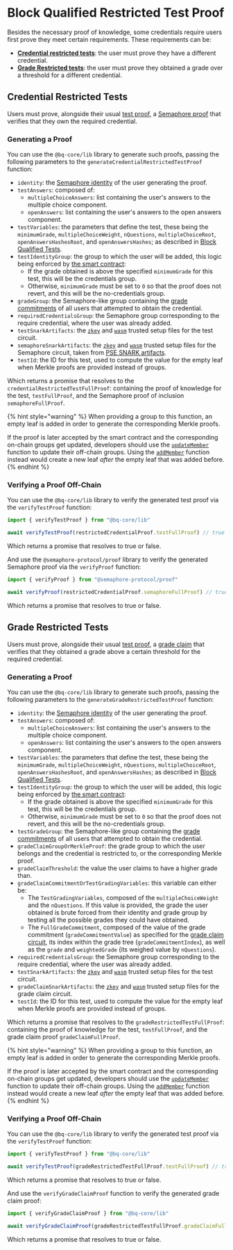 # Block Qualified Restricted Test Proof

Besides the necessary proof of knowledge, some credentials require users first prove they meet certain requirements. These requirements can be:
- [**Credential restricted tests**](#credential-restricted-tests): the user must prove they have a different credential.
- [**Grade Restricted tests**](#grade-restricted-tests): the user must prove they obtained a grade over a threshold for a different credential.

## Credential Restricted Tests
Users must prove, alongside their usual [test proof](./bq-test-proof.md), a [Semaphore proof](https://semaphore.appliedzkp.org/docs/guides/proofs) that verifies that they own the required credential.

### Generating a Proof
You can use the `@bq-core/lib` library to generate such proofs, passing the following parameters to the `generateCredentialRestrictedTestProof` function: 
- `identity`: the [Semaphore identity](https://semaphore.appliedzkp.org/docs/guides/identities) of the user generating the proof.
- `testAnswers`: composed of:
    - `multipleChoiceAnswers`: list containing the user's answers to the multiple choice component.
    - `openAnswers`: list containing the user's answers to the open answers component.
- `testVariables`: the parameters that define the test, these being the `minimumGrade`, `multipleChoiceWeight`, `nQuestions`, `multipleChoiceRoot`, `openAnswersHashesRoot`, and `openAnswersHashes`; as described in [Block Qualified Tests](../../technical-reference/block-qualified-tests.md).
- `testIdentityGroup`: the group to which the user will be added, this logic being enforced by [the smart contract](../../technical-reference/contracts.md#solving-a-test):
    - If the grade obtained is above the specified `minimumGrade` for this test, this will be the credentials group.
    - Otherwise, `minimumGrade` must be set to `0` so that the proof does not revert, and this will be the no-credentials group.
- `gradeGroup`: the Semaphore-like group containing the [grade commitments](../../technical-reference/circuits.md#grade-tree-inclusion) of all users that attempted to obtain the credential.
- `requiredCredentialsGroup`: the Semaphore group corresponding to the require credential, where the user was already added.
- `testSnarkArtifacts`: the [`zkey`](../../../packages/lib/snark-artifacts/test.zkey) and [`wasm`](../../../packages/lib/snark-artifacts/test.wasm) trusted setup files for the test circuit.
- `semaphoreSnarkArtifacts`: the [`zkey`](../../../packages/lib/snark-artifacts/semaphore.zkey) and [`wasm`](../../../packages/lib/snark-artifacts/semaphore.wasm) trusted setup files for the Semaphore circuit, taken from [PSE SNARK artifacts](https://www.trusted-setup-pse.org/).
- `testId`: the ID for this test, used to compute the value for the empty leaf when Merkle proofs are provided instead of groups.

Which returns a promise that resolves to the `credentialRestrictedTestFullProof`: containing the proof of knowledge for the test, `testFullProof`, and the Semaphore proof of inclusion `semaphoreFullProof`.

{% hint style="warning" %}
When providing a group to this function, an empty leaf is added in order to generate the corresponding Merkle proofs. 

If the proof is later accepted by the smart contract and the corresponding on-chain groups get updated, developers should use the [`updateMember`](https://github.com/semaphore-protocol/semaphore/blob/main/packages/group/src/group.ts#L86) function to update their off-chain groups. Using the [`addMember`](https://github.com/semaphore-protocol/semaphore/blob/main/packages/group/src/group.ts#L67) function instead would create a new leaf _after_ the empty leaf that was added before.
{% endhint %}

### Verifying a Proof Off-Chain

You can use the `@bq-core/lib` library to verify the generated test proof via the `verifyTestProof` function: 

```js
import { verifyTestProof } from "@bq-core/lib"

await verifyTestProof(restrictedCredentialProof.testFullProof) // true or false.
```

Which returns a promise that resolves to true or false.

And use the `@semaphore-protocol/proof` library to verify the generated Semaphore proof via the `verifyProof` function:

```js
import { verifyProof } from "@semaphore-protocol/proof"

await verifyProof(restrictedCredentialProof.semaphoreFullProof) // true or false.
```

Which returns a promise that resolves to true or false.

## Grade Restricted Tests
Users must prove, alongside their usual [test proof](./bq-test-proof.md), a [grade claim](./grade-claim-proof.md) that verifies that they obtained a grade above a certain threshold for the required credential.

### Generating a Proof
You can use the `@bq-core/lib` library to generate such proofs, passing the following parameters to the `generateGradeRestrictedTestProof` function: 
- `identity`: the [Semaphore identity](https://semaphore.appliedzkp.org/docs/guides/identities) of the user generating the proof.
- `testAnswers`: composed of:
    - `multipleChoiceAnswers`: list containing the user's answers to the multiple choice component.
    - `openAnswers`: list containing the user's answers to the open answers component.
- `testVariables`: the parameters that define the test, these being the `minimumGrade`, `multipleChoiceWeight`, `nQuestions`, `multipleChoiceRoot`, `openAnswersHashesRoot`, and `openAnswersHashes`; as described in [Block Qualified Tests](../../technical-reference/block-qualified-tests.md).
- `testIdentityGroup`: the group to which the user will be added, this logic being enforced by [the smart contract](../../technical-reference/contracts.md#solving-a-test):
    - If the grade obtained is above the specified `minimumGrade` for this test, this will be the credentials group.
    - Otherwise, `minimumGrade` must be set to `0` so that the proof does not revert, and this will be the no-credentials group.
- `testGradeGroup`: the Semaphore-like group containing the [grade commitments](../../technical-reference/circuits.md#grade-tree-inclusion) of all users that attempted to obtain the credential.
- `gradeClaimGroupOrMerkleProof`: the grade group to which the user belongs and the credential is restricted to, or the corresponding Merkle proof.
- `gradeClaimThreshold`: the value the user claims to have a higher grade than.
- `gradeClaimCommitmentOrTestGradingVariables`: this variable can either be:
    - The `TestGradingVariables`, composed of the `multipleChoiceWeight` and the `nQuestions`. If this value is provided, the grade the user obtained is brute forced from their identity and grade group by testing all the possible grades they could have obtained.
    - The `FullGradeCommitment`, composed of the value of the grade commitment (`gradeCommitmentValue`) as specified for the [grade claim circuit](../../technical-reference/circuits.md#the-grade-claim-circuit), its index within the grade tree (`gradeCommitmentIndex`), as well as the `grade` and `weightedGrade` (its weighed value by `nQuestions`).
- `requiredCredentialsGroup`: the Semaphore group corresponding to the require credential, where the user was already added.
- `testSnarkArtifacts`: the [`zkey`](../../../packages/lib/snark-artifacts/test.zkey) and [`wasm`](../../../packages/lib/snark-artifacts/test.wasm) trusted setup files for the test circuit.
- `gradeClaimSnarkArtifacts`: the [`zkey`](../../../packages/lib/snark-artifacts/gradeClaim.zkey) and [`wasm`](../../../packages/lib/snark-artifacts/gradeClaim.wasm) trusted setup files for the grade claim circuit.
- `testId`: the ID for this test, used to compute the value for the empty leaf when Merkle proofs are provided instead of groups.

Which returns a promise that resolves to the `gradeRestrictedTestFullProof`: containing the proof of knowledge for the test, `testFullProof`, and the grade claim proof `gradeClaimFullProof`.

{% hint style="warning" %}
When providing a group to this function, an empty leaf is added in order to generate the corresponding Merkle proofs. 

If the proof is later accepted by the smart contract and the corresponding on-chain groups get updated, developers should use the [`updateMember`](https://github.com/semaphore-protocol/semaphore/blob/main/packages/group/src/group.ts#L86) function to update their off-chain groups. Using the [`addMember`](https://github.com/semaphore-protocol/semaphore/blob/main/packages/group/src/group.ts#L67) function instead would create a new leaf _after_ the empty leaf that was added before.
{% endhint %}

### Verifying a Proof Off-Chain

You can use the `@bq-core/lib` library to verify the generated test proof via the `verifyTestProof` function: 

```js
import { verifyTestProof } from "@bq-core/lib"

await verifyTestProof(gradeRestrictedTestFullProof.testFullProof) // true or false.
```

Which returns a promise that resolves to true or false.

And use the `verifyGradeClaimProof` function to verify the generated grade claim proof: 

```js
import { verifyGradeClaimProof } from "@bq-core/lib"

await verifyGradeClaimProof(gradeRestrictedTestFullProof.gradeClaimFullProof) // true or false.
```

Which returns a promise that resolves to true or false.
